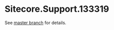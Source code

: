 # Sitecore.Support.133319

See [master branch](https://github.com/sitecoresupport/Sitecore.Support.133319) for details.